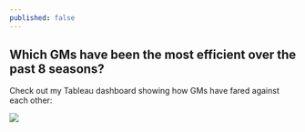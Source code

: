 ```yaml
---
published: false
---
```

## Which GMs have been the most efficient over the past 8 seasons? 

Check out my Tableau dashboard showing how GMs have fared against each other:

<div class='tableauPlaceholder' id='viz1595171012773' style='position: relative'><noscript>
  <a href='#'>
  <img alt=' ' src='https:&#47;&#47;public.tableau.com&#47;static&#47;images&#47;NB&#47;NBAGMNetValueDashboard&#47;GMDash&#47;1_rss.png' style='border: none' /></a>
  </noscript><object class='tableauViz'  style='display:none;'>
  <param name='host_url' value='https%3A%2F%2Fpublic.tableau.com%2F' /> 
  <param name='embed_code_version' value='3' /> 
  <param name='site_root' value='' />
  <param name='name' value='NBAGMNetValueDashboard&#47;GMDash' />
  <param name='tabs' value='no' />
  <param name='toolbar' value='yes' />
  <param name='static_image' value='https:&#47;&#47;public.tableau.com&#47;static&#47;images&#47;NB&#47;NBAGMNetValueDashboard&#47;GMDash&#47;1.png' /> 
  <param name='animate_transition' value='yes' />
  <param name='display_static_image' value='yes' />
  <param name='display_spinner' value='yes' />
  <param name='display_overlay' value='yes' />
  <param name='display_count' value='yes' />
  <param name='language' value='en' />
  <param name='filter' value='publish=yes' />
  </object></div>                
  <script type='text/javascript'>                    var divElement = document.getElementById('viz1595171012773');                    var vizElement = divElement.getElementsByTagName('object')[0];                    if ( divElement.offsetWidth > 800 ) { vizElement.style.width='1000px';vizElement.style.height='827px';} else if ( divElement.offsetWidth > 500 ) { vizElement.style.width='1000px';vizElement.style.height='827px';} else { vizElement.style.width='100%';vizElement.style.height='1377px';}                     var scriptElement = document.createElement('script');                    scriptElement.src = 'https://public.tableau.com/javascripts/api/viz_v1.js';                    vizElement.parentNode.insertBefore(scriptElement, vizElement);                </script>
